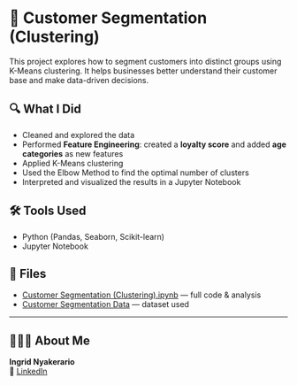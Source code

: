 # 🧠 Customer Segmentation (Clustering)

This project explores how to segment customers into distinct groups using K-Means clustering. It helps businesses better understand their customer base and make data-driven decisions.

## 🔍 What I Did
- Cleaned and explored the data
- Performed **Feature Engineering**: created a **loyalty score** and added **age categories** as new features
- Applied K-Means clustering
- Used the Elbow Method to find the optimal number of clusters
- Interpreted and visualized the results in a Jupyter Notebook

## 🛠️ Tools Used
- Python (Pandas, Seaborn, Scikit-learn)
- Jupyter Notebook

## 📁 Files
- [Customer Segmentation (Clustering).ipynb](https://github.com/IngridNya/-customer-segmentation/blob/main/Customer%20Segmentation%20%28Clustering%29.ipynb) — full code & analysis
- [Customer Segmentation Data](https://github.com/IngridNya/-customer-segmentation/blob/main/customer_segmentation_data.csv) — dataset used

---

## 👩🏾‍💻 About Me
**Ingrid Nyakerario**  
📎 [LinkedIn](https://www.linkedin.com/in/ingrid-ong-uti-43a93361/)
